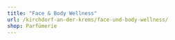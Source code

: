 ```yaml
---
title: "Face & Body Wellness"
url: /kirchdorf-an-der-krems/face-und-body-wellness/
shop: Parfümerie
---
```

